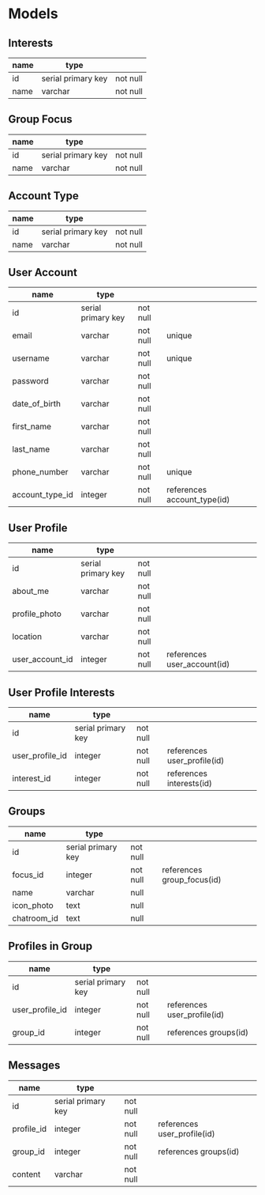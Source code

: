 # Models

## Interests
| name | type               |          |
|------|--------------------|----------|
| id   | serial primary key | not null |
| name | varchar            | not null |

## Group Focus
| name | type               |          |
|------|--------------------|----------|
| id   | serial primary key | not null |
| name | varchar            | not null |

## Account Type
| name | type               |          |
|------|--------------------|----------|
| id   | serial primary key | not null |
| name | varchar            | not null |

## User Account
| name            | type               |          |                             |
|-----------------|--------------------|----------|-----------------------------|
| id              | serial primary key | not null |                             |
| email           | varchar            | not null | unique                      |
| username        | varchar            | not null | unique                      |
| password        | varchar            | not null |                             |
| date_of_birth   | varchar            | not null |                             |
| first_name      | varchar            | not null |                             |
| last_name       | varchar            | not null |                             |
| phone_number    | varchar            | not null | unique                      |
| account_type_id | integer            | not null | references account_type(id) |

## User Profile
| name            | type               |          |                             |
|-----------------|--------------------|----------|-----------------------------|
| id              | serial primary key | not null |                             |
| about_me        | varchar            | not null |                             |
| profile_photo   | varchar            | not null |                             |
| location        | varchar            | not null |                             |
| user_account_id | integer            | not null | references user_account(id) |

## User Profile Interests
| name            | type               |          |                             |
|-----------------|--------------------|----------|-----------------------------|
| id              | serial primary key | not null |                             |
| user_profile_id | integer            | not null | references user_profile(id) |
| interest_id     | integer            | not null | references interests(id)    |

## Groups
| name        | type               |          |                            |
|-------------|--------------------|----------|----------------------------|
| id          | serial primary key | not null |                            |
| focus_id    | integer            | not null | references group_focus(id) |
| name        | varchar            | null     |                            |
| icon_photo  | text               | null     |                            |
| chatroom_id | text               | null     |                            |

## Profiles in Group
| name            | type               |          |                             |
|-----------------|--------------------|----------|-----------------------------|
| id              | serial primary key | not null |                             |
| user_profile_id | integer            | not null | references user_profile(id) |
| group_id        | integer            | not null | references groups(id)       |

## Messages
| name       | type               |          |                             |
|------------|--------------------|----------|-----------------------------|
| id         | serial primary key | not null |                             |
| profile_id | integer            | not null | references user_profile(id) |
| group_id   | integer            | not null | references groups(id)       |
| content    | varchar            | not null |                             |
